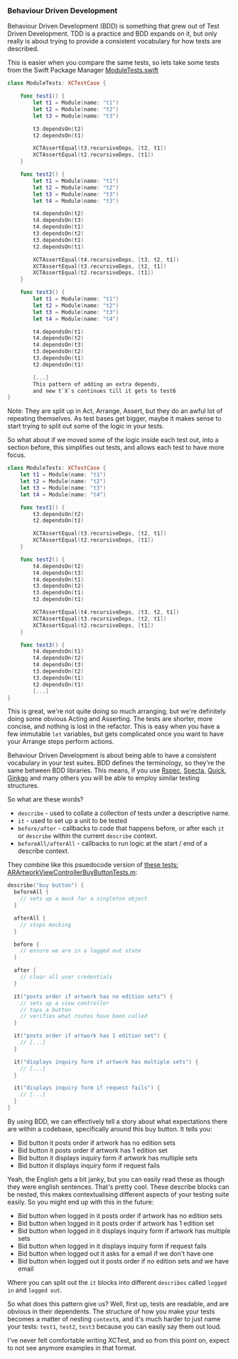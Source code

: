 ### Behaviour  Driven Development

Behaviour Driven Development (BDD) is something that grew out of Test Driven Development. TDD is a practice and BDD expands on it, but only really is about trying to provide a consistent vocabulary for how tests are described.

This is easier when you compare the same tests, so lets take some tests from the Swift Package Manager [ModuleTests.swift](https://github.com/apple/swift-package-manager/blob/5040f9ebe6686e7f07be6fbae50dcf942584902c/Tests/Transmute/ModuleTests.swift#L35)

```swift
class ModuleTests: XCTestCase {

    func test1() {
        let t1 = Module(name: "t1")
        let t2 = Module(name: "t2")
        let t3 = Module(name: "t3")

        t3.dependsOn(t2)
        t2.dependsOn(t1)

        XCTAssertEqual(t3.recursiveDeps, [t2, t1])
        XCTAssertEqual(t2.recursiveDeps, [t1])
    }

    func test2() {
        let t1 = Module(name: "t1")
        let t2 = Module(name: "t2")
        let t3 = Module(name: "t3")
        let t4 = Module(name: "t3")

        t4.dependsOn(t2)
        t4.dependsOn(t3)
        t4.dependsOn(t1)
        t3.dependsOn(t2)
        t3.dependsOn(t1)
        t2.dependsOn(t1)

        XCTAssertEqual(t4.recursiveDeps, [t3, t2, t1])
        XCTAssertEqual(t3.recursiveDeps, [t2, t1])
        XCTAssertEqual(t2.recursiveDeps, [t1])
    }

    func test3() {
        let t1 = Module(name: "t1")
        let t2 = Module(name: "t2")
        let t3 = Module(name: "t3")
        let t4 = Module(name: "t4")

        t4.dependsOn(t1)
        t4.dependsOn(t2)
        t4.dependsOn(t3)
        t3.dependsOn(t2)
        t3.dependsOn(t1)
        t2.dependsOn(t1)

        [...]
        This pattern of adding an extra depends,
        and new t`X`s continues till it gets to test6
}
```

Note: They are split up in Act, Arrange, Assert, but they do an awful lot of repeating themselves. As test bases get bigger, maybe it makes sense to start trying to split out some of the logic in your tests.

So what about if we moved some of the logic inside each test out, into a section before, this simplifies out tests, and allows each test to have more focus.

```swift
class ModuleTests: XCTestCase {
    let t1 = Module(name: "t1")
    let t2 = Module(name: "t2")
    let t3 = Module(name: "t3")
    let t4 = Module(name: "t4")

    func test1() {
        t3.dependsOn(t2)
        t2.dependsOn(t1)

        XCTAssertEqual(t3.recursiveDeps, [t2, t1])
        XCTAssertEqual(t2.recursiveDeps, [t1])
    }

    func test2() {
        t4.dependsOn(t2)
        t4.dependsOn(t3)
        t4.dependsOn(t1)
        t3.dependsOn(t2)
        t3.dependsOn(t1)
        t2.dependsOn(t1)

        XCTAssertEqual(t4.recursiveDeps, [t3, t2, t1])
        XCTAssertEqual(t3.recursiveDeps, [t2, t1])
        XCTAssertEqual(t2.recursiveDeps, [t1])
    }

    func test3() {
        t4.dependsOn(t1)
        t4.dependsOn(t2)
        t4.dependsOn(t3)
        t3.dependsOn(t2)
        t3.dependsOn(t1)
        t2.dependsOn(t1)
        [...]
}
```

This is great, we're not quite doing so much arranging, but we're definitely doing some obvious Acting and Asserting. The tests are shorter, more concise, and nothing is lost in the refactor. This is easy when you have a few immutable `let` variables, but gets complicated once you want to have your Arrange steps perform actions.

Behaviour Driven Development is about being able to have a consistent vocabulary in your test suites. BDD defines the terminology, so they're the same between BDD libraries. This means, if you use [Rspec](https://github.com/rspec/rspec), [Specta](https://github.com/specta/specta/), [Quick](https://github.com/quick/quick), [Ginkgo](https://github.com/onsi/ginkgo) and many others you will be able to employ similar testing structures.

So what are these words?

* `describe` - used to collate a collection of tests under a descriptive name.
* `it` - used to set up a unit to be tested
* `before/after` - callbacks to code that happens before, or after each `it` or `describe` within the current `describe` context.
* `beforeAll/afterAll` - callbacks to run logic at the start / end of a describe context.

They combine like this psuedocode version of [these tests: ARArtworkViewControllerBuyButtonTests.m](https://github.com/artsy/eigen/blob/2a14463c0bb1a14e9709496261f74622cca8b1e5/Artsy_Tests/View_Controller_Tests/Artwork/ARArtworkViewControllerBuyButtonTests.m#L16-L121):

``` swift
describe("buy button") {
  beforeAll {
    // sets up a mock for a singleton object
  }

  afterAll {
    // stops mocking
  }

  before {
    // ensure we are in a logged out state
  }

  after {
    // clear all user credentials
  }

  it("posts order if artwork has no edition sets") {
    // sets up a view controller
    // taps a button
    // verifies what routes have been called
  }

  it("posts order if artwork has 1 edition set") {
    // [...]
  }

  it("displays inquiry form if artwork has multiple sets") {
    // [...]
  }

  it("displays inquiry form if request fails") {
    // [...]
  }
}
```

By using BDD, we can effectively tell a story about what expectations there are within a codebase, specifically around this buy button. It tells you:

* Bid button it posts order if artwork has no edition sets
* Bid button it posts order if artwork has 1 edition set
* Bid button it displays inquiry form if artwork has multiple sets
* Bid button it displays inquiry form if request fails

Yeah, the English gets a bit janky, but you can easily read these as though they were english sentences. That's pretty cool. These describe blocks can be nested, this makes contextualising different aspects of your testing suite easily. So you might end up with this in the future:

* Bid button when logged in it posts order if artwork has no edition sets
* Bid button when logged in it posts order if artwork has 1 edition set
* Bid button when logged in it displays inquiry form if artwork has multiple sets
* Bid button when logged in it displays inquiry form if request fails
* Bid button when logged out it asks for a email if we don't have one
* Bid button when logged out it posts order if no edition sets and we have email

Where you can split out the `it` blocks into different `describes` called `logged in` and `logged out`.

So what does this pattern give us? Well, first up, tests are readable, and are obvious in their dependents. The structure of how you make your tests becomes a matter of nesting `context`s, and it's much harder to just name your tests: `test1`, `test2`, `test3` because you can easily say them out loud.

I've never felt comfortable writing XCTest, and so from this point on, expect to not see anymore examples in that format.

